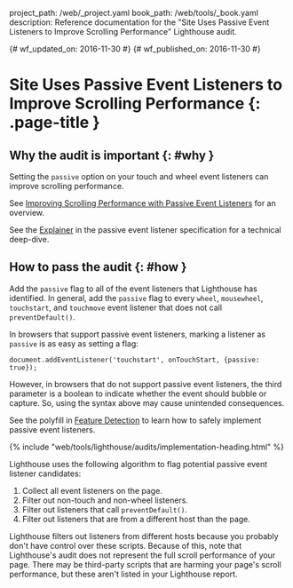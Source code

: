 project_path: /web/_project.yaml
book_path: /web/tools/_book.yaml
description: Reference documentation for the "Site Uses Passive Event Listeners to Improve Scrolling Performance" Lighthouse audit.

{# wf_updated_on: 2016-11-30 #}
{# wf_published_on: 2016-11-30 #}

# Site Uses Passive Event Listeners to Improve Scrolling Performance  {: .page-title }

## Why the audit is important {: #why }

Setting the `passive` option on your touch and wheel event listeners can
improve scrolling performance.

See [Improving Scrolling Performance with Passive Event Listeners][blog] for
an overview.

See the [Explainer][explainer] in the passive event listener specification
for a technical deep-dive.

[blog]: https://developers.google.com/web/updates/2016/06/passive-event-listeners
[explainer]: https://github.com/WICG/EventListenerOptions/blob/gh-pages/explainer.md

## How to pass the audit {: #how }

Add the `passive` flag to all of the event listeners that Lighthouse
has identified. In general, add the `passive` flag to every `wheel`,
`mousewheel`, `touchstart`, and `touchmove` event listener that does not
call `preventDefault()`.

In browsers that support passive event listeners, marking a listener as
`passive` is as easy as setting a flag:

    document.addEventListener('touchstart', onTouchStart, {passive: true});

However, in browsers that do not support passive event listeners, the third
parameter is a boolean to indicate whether the event should bubble or capture.
So, using the syntax above may cause unintended consequences.

See the polyfill in [Feature Detection][polyfill] to learn how to safely
implement passive event listeners.

[polyfill]: https://github.com/WICG/EventListenerOptions/blob/gh-pages/explainer.md#feature-detection

{% include "web/tools/lighthouse/audits/implementation-heading.html" %}

Lighthouse uses the following algorithm to flag potential passive event
listener candidates:

1. Collect all event listeners on the page.
1. Filter out non-touch and non-wheel listeners.
1. Filter out listeners that call `preventDefault()`.
1. Filter out listeners that are from a different host
   than the page.

Lighthouse filters out listeners from different hosts because you probably
don't have control over these scripts. Because of this, note that Lighthouse's
audit does not represent the full scroll performance of your page. There
may be third-party scripts that are harming your page's scroll performance,
but these aren't listed in your Lighthouse report.
